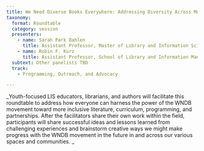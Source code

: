 ```yaml
---
title: We Need Diverse Books Everywhere: Addressing Diversity Across Multiple Spaces
taxonomy:
  format: Roundtable
  category: session
  presenters:
    - name: Sarah Park Dahlen
	  title: Assistant Professor, Master of Library and Information Science Program, St. Catherine University
    - name: Robin F. Kurz
	  title: Assistant Professor, School of Library and Information Management, Emporia State University
  subtext: Other panelists TBD
  track: 
	- Programming, Outreach, and Advocacy

---
```


_Youth-focused LIS educators, librarians, and authors will facilitate this roundtable to address how everyone can harness the power of the WNDB movement toward more inclusive literature, curriculum, programming, and partnerships. After the facilitators share their own work within the field, participants will share successful ideas and lessons learned from challenging experiences and brainstorm creative ways we might make progress with the WNDB movement in the future in and across our various spaces and communities. _


